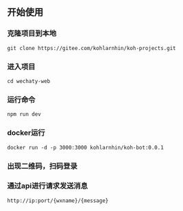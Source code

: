 ## 开始使用
### 克隆项目到本地
```shell
git clone https://gitee.com/kohlarnhin/koh-projects.git
```
### 进入项目
```shell
cd wechaty-web
```
### 运行命令
```shell
npm run dev
```
### docker运行
```shell
docker run -d -p 3000:3000 kohlarnhin/koh-bot:0.0.1
```

### 出现二维码，扫码登录

### 通过api进行请求发送消息
```shell
http://ip:port/{wxname}/{message}
```